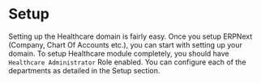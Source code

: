 <!-- add-breadcrumbs -->
# Setup

Setting up the Healthcare domain is fairly easy. Once you setup ERPNext (Company, Chart Of Accounts etc.), you can start with setting up your domain. To setup Healthcare module completely, you should have `Healthcare Administrator` Role enabled. You can configure each of the departments as detailed in the Setup section.

